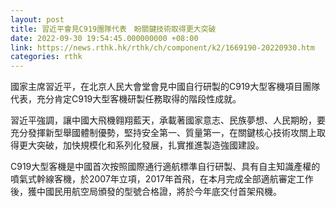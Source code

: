 ```yaml
---
layout: post
title: 習近平會見C919團隊代表　盼關鍵技術取得更大突破
date: 2022-09-30 19:54:45.000000000 +08:00
link: https://news.rthk.hk/rthk/ch/component/k2/1669190-20220930.htm
categories: rthk
---
```


國家主席習近平，在北京人民大會堂會見中國自行研製的C919大型客機項目團隊代表，充分肯定C919大型客機研製任務取得的階段性成就。

習近平強調，讓中國大飛機翱翔藍天，承載著國家意志、民族夢想、人民期盼，要充分發揮新型舉國體制優勢，堅持安全第一、質量第一，在關鍵核心技術攻關上取得更大突破，加快規模化和系列化發展，扎實推進製造強國建設。

C919大型客機是中國首次按照國際通行適航標準自行研製、具有自主知識產權的噴氣式幹線客機，於2007年立項，2017年首飛，在本月完成全部適航審定工作後，獲中國民用航空局頒發的型號合格證，將於今年底交付首架飛機。
